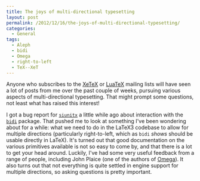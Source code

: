 ```yaml
---
title: The joys of multi-directional typesetting
layout: post
permalink: /2012/12/16/the-joys-of-multi-directional-typesetting/
categories:
  - General
tags:
  - Aleph
  - bidi
  - Omega
  - right-to-left
  - TeX--XeT
---
```

Anyone who subscribes to the [XeTeX](https://tug.org/mailman/listinfo/xetex) or [LuaTeX](https://tug.org/mailman/listinfo/luatex) mailing lists will have seen a lot of posts from me over the past couple of weeks, pursuing various aspects of multi-directional typesetting. That might prompt some questions, not least what has raised this interest!

I got a bug report for [`siunitx`](https://ctan.org/pkg/siunitx) a little while ago about interaction with the [`bidi`](https://ctan.org/pkg/bidi) package. That pushed me to look at something I've been wondering about for a while: what we need to do in the LaTeX3 codebase to allow for multiple directions (particularly right-to-left, which as `bidi` _shows_ should be usable directly in LaTeX). It's turned out that good documentation on the various primitives available is not so easy to come by, and that there is a lot to get your head around. Luckily, I've had some very useful feedback from a range of people, including John Plaice (one of the authors of [Omega](https://en.wikipedia.org/wiki/Omega_%28TeX%29)). It also turns out that not everything is quite settled in engine support for multiple directions, so asking questions is pretty important.
